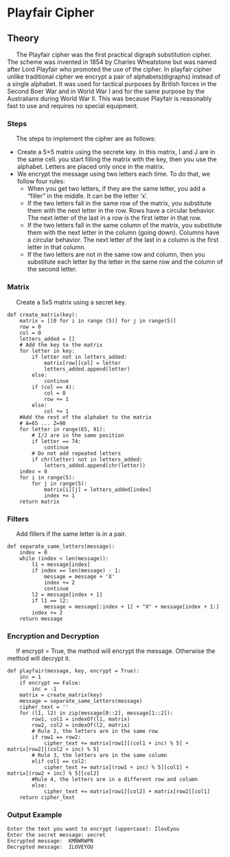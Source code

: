 # Playfair Cipher

## Theory
&ensp;&ensp;&ensp;The Playfair cipher was the first practical digraph substitution cipher. The scheme was invented in 1854 by Charles Wheatstone but was named after Lord Playfair who promoted the use of the cipher. In playfair cipher unlike traditional cipher we encrypt a pair of alphabets(digraphs) instead of a single alphabet. It was used for tactical purposes by British forces in the Second Boer War and in World War I and for the same purpose by the Australians during World War II. This was because Playfair is reasonably fast to use and requires no special equipment.

### Steps
&ensp;&ensp;&ensp;The steps to implement the cipher are as follows:
* Create a 5×5 matrix using the secrete key. In this matrix, I and J are in the same cell. you start filling the matrix with the key, then you use the alphabet. Letters are placed only once in the matrix.
* We encrypt the message using two letters each time. To do that, we follow four rules:
  - When you get two letters, if they are the same letter, you add a “filler” in the middle. It can be the letter ‘x’.
  - If the two letters fall in the same row of the matrix, you substitute them with the next letter in the row. Rows have a circular behavior. The next letter of the last in a row is the first letter in that row.
  - If the two letters fall in the same column of the matrix, you substitute them with the next letter in the column (going down). Columns have a circular behavior. The next letter of the last in a column is the first letter in that column.
  - If the two letters are not in the same row and column, then you substitute each letter by the letter in the same row and the column of the second letter.

### Matrix
&ensp;&ensp;&ensp;Create a 5x5 matrix using a secret key.
```
def create_matrix(key):
    matrix = [[0 for i in range (5)] for j in range(5)]
    row = 0
    col = 0
    letters_added = []
    # Add the key to the matrix
    for letter in key:
        if letter not in letters_added:
            matrix[row][col] = letter
            letters_added.append(letter)
        else:
            continue
        if (col == 4):
            col = 0
            row += 1
        else:
            col += 1
    #Add the rest of the alphabet to the matrix
    # A=65 ... Z=90
    for letter in range(65, 91):
        # I/J are in the same position
        if letter == 74:
            continue
        # Do not add repeated letters
        if chr(letter) not in letters_added:
            letters_added.append(chr(letter))      
    index = 0
    for i in range(5):
        for j in range(5):
            matrix[i][j] = letters_added[index]
            index += 1
    return matrix
```

### Filters
&ensp;&ensp;&ensp;Add fillers if the same letter is in a pair.
```
def separate_same_letters(message):
    index = 0
    while (index < len(message)):
        l1 = message[index]
        if index == len(message) - 1:
            message = message + 'X'
            index += 2
            continue
        l2 = message[index + 1]
        if l1 == l2:
            message = message[:index + 1] + "X" + message[index + 1:]
        index += 2   
    return message
```

### Encryption and Decryption
&ensp;&ensp;&ensp;If encrypt = True, the method will encrypt the message. Otherwise the method will decrypt it.
```
def playfair(message, key, encrypt = True):
    inc = 1
    if encrypt == False:
        inc = -1
    matrix = create_matrix(key)
    message = separate_same_letters(message)
    cipher_text = ''
    for (l1, l2) in zip(message[0::2], message[1::2]):
        row1, col1 = indexOf(l1, matrix)
        row2, col2 = indexOf(l2, matrix)
        # Rule 2, the letters are in the same row
        if row1 == row2:
            cipher_text += matrix[row1][(col1 + inc) % 5] + matrix[row2][(col2 + inc) % 5]
        # Rule 3, the letters are in the same column    
        elif col1 == col2:
            cipher_text += matrix[(row1 + inc) % 5][col1] + matrix[(row2 + inc) % 5][col2]
        #Rule 4, the letters are in a different row and column
        else:
            cipher_text += matrix[row1][col2] + matrix[row2][col1]
    return cipher_text

```

### Output Example
```
Enter the text you want to encrypt (uppercase): IlovEyou
Enter the secret message: secret
Encrypted message:  KMNWRWPN
Decrypted message:  ILOVEYOU
```
